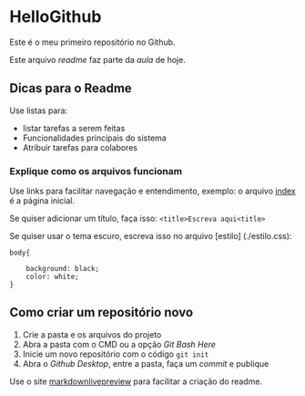 # HelloGithub
Este é o meu primeiro repositório no Github.

Este arquivo _readme_ faz parte da _aula_ de hoje.

## Dicas para o Readme
Use listas para:
- listar tarefas a serem feitas
- Funcionalidades principais do sistema
- Atribuir tarefas para colabores

### Explique como os arquivos funcionam
Use links para facilitar navegação e entendimento,
exemplo:
o arquivo [index](./index.html) é a página inicial.

Se quiser adicionar um título, faça isso: ``<title>Escreva aqui<title> ``

Se quiser usar o tema escuro, escreva isso no arquivo [estilo] (./estilo.css):
```
body{

    background: black;
    color: white;
}
```

## Como criar um repositório novo
1. Crie a pasta e os arquivos do projeto
2. Abra a pasta com o CMD ou a opção _Git Bash Here_
3. Inicie um novo repositório com o código ``git init``
4. Abra o _Github Desktop_, entre a pasta, faça um _commit_ e publique

Use o site [markdownlivepreview](https://markdownlivepreview.com) para facilitar a criação do readme.
